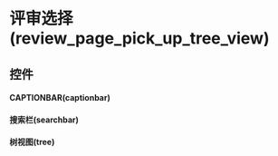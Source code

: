 # 评审选择(review_page_pick_up_tree_view)  <!-- {docsify-ignore-all} -->



## 控件
#### CAPTIONBAR(captionbar)
#### 搜索栏(searchbar)
#### 树视图(tree)


<script>
 const { createApp } = Vue
  createApp({
    data() {
      return {

      }
    }
  }).use(ElementPlus).mount('#app')
</script>